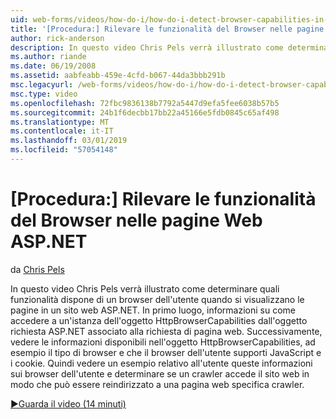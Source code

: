 ```yaml
---
uid: web-forms/videos/how-do-i/how-do-i-detect-browser-capabilities-in-aspnet-web-pages
title: '[Procedura:] Rilevare le funzionalità del Browser nelle pagine Web ASP.NET | Microsoft Docs'
author: rick-anderson
description: In questo video Chris Pels verrà illustrato come determinare quali funzionalità dispone di un browser dell'utente quando si visualizzano le pagine in un sito web ASP.NET. In primo luogo, informazioni su come conv....
ms.author: riande
ms.date: 06/19/2008
ms.assetid: aabfeabb-459e-4cfd-b067-44da3bbb291b
msc.legacyurl: /web-forms/videos/how-do-i/how-do-i-detect-browser-capabilities-in-aspnet-web-pages
msc.type: video
ms.openlocfilehash: 72fbc9836138b7792a5447d9efa5fee6038b57b5
ms.sourcegitcommit: 24b1f6decbb17bb22a45166e5fdb0845c65af498
ms.translationtype: MT
ms.contentlocale: it-IT
ms.lasthandoff: 03/01/2019
ms.locfileid: "57054148"
---
```

<a name="how-do-i-detect-browser-capabilities-in-aspnet-web-pages"></a>[Procedura:] Rilevare le funzionalità del Browser nelle pagine Web ASP.NET
====================
da [Chris Pels](https://twitter.com/chrispels)

In questo video Chris Pels verrà illustrato come determinare quali funzionalità dispone di un browser dell'utente quando si visualizzano le pagine in un sito web ASP.NET. In primo luogo, informazioni su come accedere a un'istanza dell'oggetto HttpBrowserCapabilities dall'oggetto richiesta ASP.NET associato alla richiesta di pagina web. Successivamente, vedere le informazioni disponibili nell'oggetto HttpBrowserCapabilities, ad esempio il tipo di browser e che il browser dell'utente supporti JavaScript e i cookie. Quindi vedere un esempio relativo all'utente queste informazioni sui browser dell'utente e determinare se un crawler accede il sito web in modo che può essere reindirizzato a una pagina web specifica crawler.

[&#9654;Guarda il video (14 minuti)](https://channel9.msdn.com/Blogs/ASP-NET-Site-Videos/how-do-i-detect-browser-capabilities-in-aspnet-web-pages)
